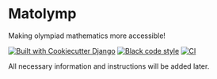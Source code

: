 # Matolymp

Making olympiad mathematics more accessible!

[![Built with Cookiecutter Django](https://img.shields.io/badge/built%20with-Cookiecutter%20Django-ff69b4.svg?logo=cookiecutter)](https://github.com/cookiecutter/cookiecutter-django/)
[![Black code style](https://img.shields.io/badge/code%20style-black-000000.svg)](https://github.com/ambv/black)
[![CI](https://github.com/CarettaCaretta11/matolymp/actions/workflows/ci.yml/badge.svg)](https://github.com/CarettaCaretta11/matolymp/actions/workflows/ci.yml)

All necessary information and instructions will be added later.
